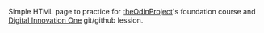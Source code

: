Simple HTML page to practice for [theOdinProject](https://www.theodinproject.com/)'s foundation course and [Digital Innovation One](https://web.digitalinnovation.one/) git/github lession.